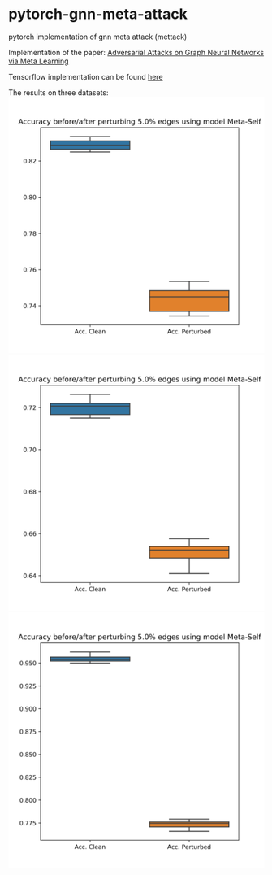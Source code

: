 # pytorch-gnn-meta-attack
pytorch implementation of gnn meta attack (mettack)

Implementation of the paper:
[Adversarial Attacks on Graph Neural Networks via Meta Learning](https://openreview.net/pdf?id=Bylnx209YX)

Tensorflow implementation can be found [here](https://github.com/danielzuegner/gnn-meta-attack)

The results on three datasets:
![Results on Cora dataset](https://github.com/ChandlerBang/pytorch-gnn-meta-attack/blob/master/results/results_on_cora.png)
![Results on Citeseer dataset](https://github.com/ChandlerBang/pytorch-gnn-meta-attack/blob/master/results/results_on_citeseer.png)
![Results on Polblogs dataset](https://github.com/ChandlerBang/pytorch-gnn-meta-attack/blob/master/results/results_on_polblogs.png)


